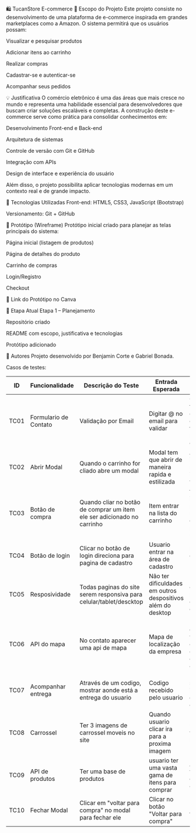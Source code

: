 🛍️ TucanStore E-commerce
📌 Escopo do Projeto
Este projeto consiste no desenvolvimento de uma plataforma de e-commerce inspirada em grandes marketplaces como a Amazon. O sistema permitirá que os usuários possam:

Visualizar e pesquisar produtos

Adicionar itens ao carrinho

Realizar compras

Cadastrar-se e autenticar-se

Acompanhar seus pedidos

💡 Justificativa
O comércio eletrônico é uma das áreas que mais cresce no mundo e representa uma habilidade essencial para desenvolvedores que buscam criar soluções escaláveis e completas. A construção deste e-commerce serve como prática para consolidar conhecimentos em:

Desenvolvimento Front-end e Back-end

Arquitetura de sistemas

Controle de versão com Git e GitHub

Integração com APIs

Design de interface e experiência do usuário

Além disso, o projeto possibilita aplicar tecnologias modernas em um contexto real e de grande impacto.

🧰 Tecnologias Utilizadas
Front-end: HTML5, CSS3, JavaScript (Bootstrap)

Versionamento: Git + GitHub

🧪 Protótipo (Wireframe)
Protótipo inicial criado para planejar as telas principais do sistema:

Página inicial (listagem de produtos)

Página de detalhes do produto

Carrinho de compras

Login/Registro

Checkout

📎 Link do Protótipo no Canva

📅 Etapa Atual
Etapa 1 – Planejamento

Repositório criado

README com escopo, justificativa e tecnologias

Protótipo adicionado

👥 Autores
Projeto desenvolvido por Benjamin Corte e Gabriel Bonada.


Casos de testes: 

| **ID** | **Funcionalidade**        | **Descrição do Teste**                                   | **Entrada Esperada**                     | **Resultado Esperado**                                                 | **Status** |
| ------ | ------------------------- | -------------------------------------------------------- | ---------------------------------------- | ---------------------------------------------------------------------- | -------- |
| TC01   | Formulario de Contato     | Validação por Email                                      | Digitar @ no email para validar          | Caso não tenha o @ no campo do email, o formulario não vai ser enviado | ✅ 
| TC02   | Abrir Modal               | Quando o carrinho for cliado abre um modal               | Modal tem que abrir de maneira rapida e estilizada | Aparecer os itens no modal com imagens e valores             | ✅      
| TC03   | Botão de compra  | Quando cliar no botão de comprar um item ele ser adicionado no carrinho    | Item entrar na lista do carrinho                          | todos os itens paracerem no carrinho conforme o pedido pelo usuario  | ✅      |
| TC04   | Botão de login       | Clicar no botão de login direciona para pagina de cadastro            | Usuario entrar na área de cadastro                | página ´ cadastro.html ´ é carregada  | ✅          |
| TC05   | Resposividade                 |Todas paginas do site serem responsiva para celular/tablet/descktop  | Não ter dificuldades em outros despositivos além do desktop                    |  Usuario conseguir navegar em qualquer despositivo                                       | ✅          |
| TC06   | API do mapa           | No contato aparecer uma api de mapa                    | Mapa de localização da empresa                          | Usuario conseguir ver aonde é o centro de destribuição do ecommerce                  | ✅          |
| TC07   | Acompanhar entrega     | Através de um codigo, mostrar aonde está a entrega do usuario| Codigo recebido pelo usuario          | Usuario saber informações da sua entrega |   ✅       |
| TC08   | Carrossel            | Ter 3 imagens de carrossel moveis no site              | Quando usuario clicar ira para a proxima imagem                  | usuario irá ver alguns banners                        | ✅          |
| TC09   | API de produtos  | Ter uma base de produtos                   | usuario ter uma vasta gama de itens para comprar     | Aparecer varios cards de itens compraveis                           |   ✅      |
| TC10   | Fechar Modal              | Clicar em "voltar para compra" no modal para fechar ele           | Clicar no botão "Voltar para compra"                 | Modal é fechado                                                        | ✅      
